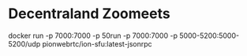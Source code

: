 # Decentraland Zoomeets

docker run -p 7000:7000 -p 50run -p 7000:7000 -p 5000-5200:5000-5200/udp pionwebrtc/ion-sfu:latest-jsonrpc

